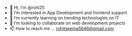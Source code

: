 - 👋 Hi, I’m @rohi25
- 👀 I’m interested in App Development and frontend support
- 🌱 I’m currently learning on trending technologies on IT
- 💞️ I’m looking to collaborate on web development projects
- 📫 How to reach me ... rohitseema5646@gmail.com

<!---
rohi25/rohi25 is a ✨ special ✨ repository because its `README.md` (this file) appears on your GitHub profile.
You can click the Preview link to take a look at your changes.
--->
